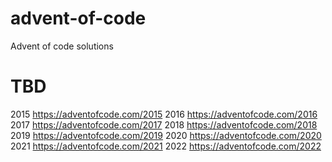 # advent-of-code
Advent of code solutions


# TBD
2015 https://adventofcode.com/2015
2016 https://adventofcode.com/2016
2017 https://adventofcode.com/2017
2018 https://adventofcode.com/2018
2019 https://adventofcode.com/2019
2020 https://adventofcode.com/2020
2021 https://adventofcode.com/2021
2022 https://adventofcode.com/2022
